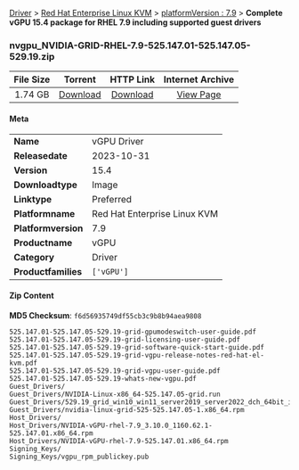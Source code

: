 
[Driver](/README.md)  >  [Red Hat Enterprise Linux KVM](/index/Driver/Red_Hat_Enterprise_Linux_KVM.md)  >  [platformVersion : 7.9](/index/Driver/Red_Hat_Enterprise_Linux_KVM/7.9.md)  >  **Complete vGPU 15.4 package for RHEL 7.9 including supported guest drivers**


### nvgpu_NVIDIA-GRID-RHEL-7.9-525.147.01-525.147.05-529.19.zip

| **File Size** | **Torrent**  | **HTTP Link** | **Internet Archive** |
|:-------------:|:------------:|:-------------:|:--------------------:|
| 1.74 GB |  [Download](https://archive.org/download/nvgpu_NVIDIA-GRID-RHEL-7.9-525.147.01-525.147.05-529.19.zip/nvgpu_NVIDIA-GRID-RHEL-7.9-525.147.01-525.147.05-529.19.zip_archive.torrent)       | [Download](https://archive.org/compress/nvgpu_NVIDIA-GRID-RHEL-7.9-525.147.01-525.147.05-529.19.zip) | [View Page](https://archive.org/details/nvgpu_NVIDIA-GRID-RHEL-7.9-525.147.01-525.147.05-529.19.zip)       |

#### Meta

<table>
<tr><td><strong>Name</strong></td><td>vGPU Driver</td></tr>
<tr><td><strong>Releasedate</strong></td><td>2023-10-31</td></tr>
<tr><td><strong>Version</strong></td><td>15.4</td></tr>
<tr><td><strong>Downloadtype</strong></td><td>Image</td></tr>
<tr><td><strong>Linktype</strong></td><td>Preferred</td></tr>
<tr><td><strong>Platformname</strong></td><td>Red Hat Enterprise Linux KVM</td></tr>
<tr><td><strong>Platformversion</strong></td><td>7.9</td></tr>
<tr><td><strong>Productname</strong></td><td>vGPU</td></tr>
<tr><td><strong>Category</strong></td><td>Driver</td></tr>
<tr><td><strong>Productfamilies</strong></td><td><code>['vGPU']</code></td></tr>
</table>

#### Zip Content

**MD5 Checksum**: `f6d56935749df55cb3c9b8b94aea9808`

```text
525.147.01-525.147.05-529.19-grid-gpumodeswitch-user-guide.pdf
525.147.01-525.147.05-529.19-grid-licensing-user-guide.pdf
525.147.01-525.147.05-529.19-grid-software-quick-start-guide.pdf
525.147.01-525.147.05-529.19-grid-vgpu-release-notes-red-hat-el-kvm.pdf
525.147.01-525.147.05-529.19-grid-vgpu-user-guide.pdf
525.147.01-525.147.05-529.19-whats-new-vgpu.pdf
Guest_Drivers/
Guest_Drivers/NVIDIA-Linux-x86_64-525.147.05-grid.run
Guest_Drivers/529.19_grid_win10_win11_server2019_server2022_dch_64bit_international.exe
Guest_Drivers/nvidia-linux-grid-525-525.147.05-1.x86_64.rpm
Host_Drivers/
Host_Drivers/NVIDIA-vGPU-rhel-7.9_3.10.0_1160.62.1-525.147.01.x86_64.rpm
Host_Drivers/NVIDIA-vGPU-rhel-7.9-525.147.01.x86_64.rpm
Signing_Keys/
Signing_Keys/vgpu_rpm_publickey.pub
```